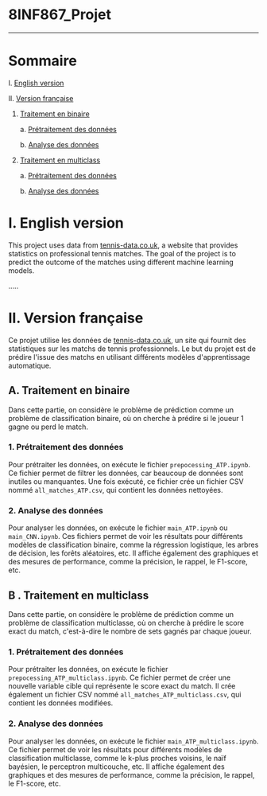 # 8INF867_Projet

---

# Sommaire
I. [English version](#i-english-version)

II. [Version française](#ii-version-française)
   
   1. [Traitement en binaire](#a-traitement-en-binaire)

       a. [Prétraitement des données](#1-prétraitement-des-données)
       
       b. [Analyse des données](#2-analyse-des-données)
    
   1. [Traitement en multiclass](#b--traitement-en-multiclass)

       a. [Prétraitement des données](#1-prétraitement-des-données)
       
       b. [Analyse des données](#2-analyse-des-donnc3a9es-1)
    

# I. English version

This project uses data from [tennis-data.co.uk][1], a website that provides statistics on professional tennis matches. The goal of the project is to predict the outcome of the matches using different machine learning models.

.....

# II. Version française

Ce projet utilise les données de [tennis-data.co.uk][1], un site qui fournit des statistiques sur les matchs de tennis professionnels. Le but du projet est de prédire l'issue des matchs en utilisant différents modèles d'apprentissage automatique.

## A. Traitement en binaire

Dans cette partie, on considère le problème de prédiction comme un problème de classification binaire, où on cherche à prédire si le joueur 1 gagne ou perd le match.

### 1.  Prétraitement des données

Pour prétraiter les données, on exécute le fichier `prepocessing_ATP.ipynb`. Ce fichier permet de filtrer les données, car beaucoup de données sont inutiles ou manquantes. Une fois exécuté, ce fichier crée un fichier CSV nommé `all_matches_ATP.csv`, qui contient les données nettoyées.

### 2. Analyse des données

Pour analyser les données, on exécute le fichier `main_ATP.ipynb` ou `main_CNN.ipynb`. Ces fichiers permet de voir les résultats pour différents modèles de classification binaire, comme la régression logistique, les arbres de décision, les forêts aléatoires, etc. Il affiche également des graphiques et des mesures de performance, comme la précision, le rappel, le F1-score, etc.

## B . Traitement en multiclass

Dans cette partie, on considère le problème de prédiction comme un problème de classification multiclasse, où on cherche à prédire le score exact du match, c'est-à-dire le nombre de sets gagnés par chaque joueur.

### 1. Prétraitement des données

Pour prétraiter les données, on exécute le fichier `prepocessing_ATP_multiclass.ipynb`. Ce fichier permet de créer une nouvelle variable cible qui représente le score exact du match. Il crée également un fichier CSV nommé `all_matches_ATP_multiclass.csv`, qui contient les données modifiées.

### 2. Analyse des données

Pour analyser les données, on exécute le fichier `main_ATP_multiclass.ipynb`. Ce fichier permet de voir les résultats pour différents modèles de classification multiclasse, comme le k-plus proches voisins, le naïf bayésien, le perceptron multicouche, etc. Il affiche également des graphiques et des mesures de performance, comme la précision, le rappel, le F1-score, etc.

[1]: http://www.tennis-data.co.uk/alldata.php




